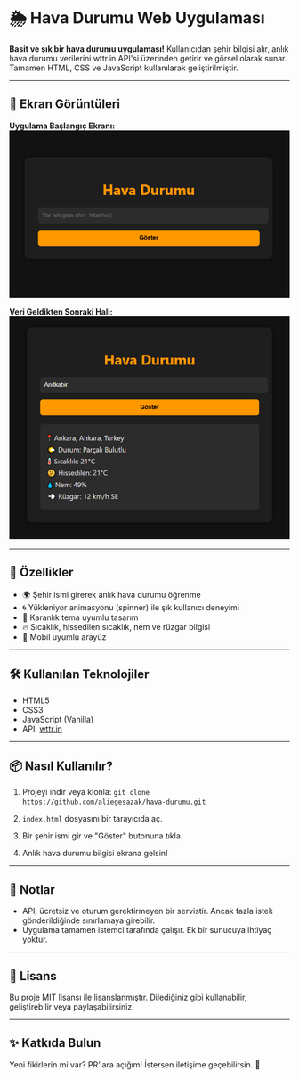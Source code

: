 # 🌦️ Hava Durumu Web Uygulaması

**Basit ve şık bir hava durumu uygulaması!**
Kullanıcıdan şehir bilgisi alır, anlık hava durumu verilerini wttr.in API'si üzerinden getirir ve görsel olarak sunar. Tamamen HTML, CSS ve JavaScript kullanılarak geliştirilmiştir.

---

## 📸 Ekran Görüntüleri

**Uygulama Başlangıç Ekranı:**
![Başlangıç](gorsel/baslangic.png)

**Veri Geldikten Sonraki Hali:**
![Sonuç](gorsel/sonuc.png)

---

## 🚀 Özellikler

- 🌍 Şehir ismi girerek anlık hava durumu öğrenme
- 🌀 Yükleniyor animasyonu (spinner) ile şık kullanıcı deneyimi
- 🎨 Karanlık tema uyumlu tasarım
- 🔥 Sıcaklık, hissedilen sıcaklık, nem ve rüzgar bilgisi
- 📱 Mobil uyumlu arayüz

---

## 🛠️ Kullanılan Teknolojiler

- HTML5
- CSS3
- JavaScript (Vanilla)
- API: [wttr.in](https://wttr.in)

---

## 📦 Nasıl Kullanılır?

1. Projeyi indir veya klonla:
 `git clone https://github.com/aliegesazak/hava-durumu.git`

2. `index.html` dosyasını bir tarayıcıda aç.
3. Bir şehir ismi gir ve "Göster" butonuna tıkla.
4. Anlık hava durumu bilgisi ekrana gelsin!

---

## 🔐 Notlar

- API, ücretsiz ve oturum gerektirmeyen bir servistir. Ancak fazla istek gönderildiğinde sınırlamaya girebilir.
- Uygulama tamamen istemci tarafında çalışır. Ek bir sunucuya ihtiyaç yoktur.

---

## 📄 Lisans

Bu proje MIT lisansı ile lisanslanmıştır. Dilediğiniz gibi kullanabilir, geliştirebilir veya paylaşabilirsiniz.

---

## ✨ Katkıda Bulun

Yeni fikirlerin mi var? PR’lara açığım! İstersen iletişime geçebilirsin. 🌱